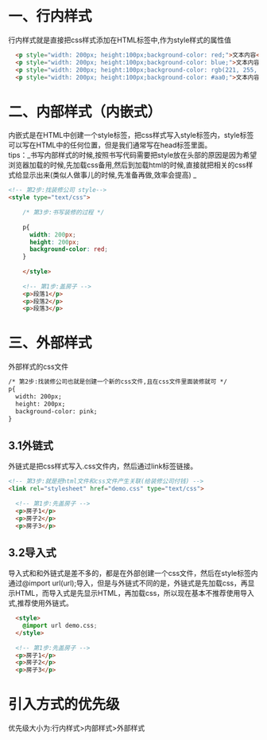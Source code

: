 <a name="FgQG7"></a>
# 一、行内样式
行内样式就是直接把css样式添加在HTML标签中,作为style样式的属性值
```html
  <p style="width: 200px; height:100px;background-color: red;">文本内容</p>
  <p style="width: 200px; height:100px;background-color: blue;">文本内容</p>
  <p style="width: 200px; height:100px;background-color: rgb(221, 255, 0);">文本内容</p>
  <p style="width: 200px; height:100px;background-color: #aa0;">文本内容</p>
```
<a name="BPH7q"></a>
# 二、内部样式（内嵌式）
内嵌式是在HTML中创建一个style标签，把css样式写入style标签内，style标签可以写在HTML中的任何位置，但是我们通常写在head标签里面。<br />tips：_书写内部样式的时候,按照书写代码需要把style放在头部的原因是因为希望浏览器加载的时候,先加载css备用,然后到加载html的时候,直接就把相关的css样式给显示出来(类似人做事儿的时候,先准备再做,效率会提高) _
```html
<!-- 第2步:找装修公司 style-->
<style type="text/css">
 
    /* 第3步:书写装修的过程 */
 
    p{
      width: 200px;
      height: 200px;
      background-color: red;
    }
 
    </style>
 
    <!-- 第1步:盖房子 -->
    <p>段落1</p>
    <p>段落2</p>
    <p>段落3</p>

```
<a name="QhIz9"></a>
# 三、外部样式
外部样式的css文件
```html
/* 第2步:找装修公司也就是创建一个新的css文件,且在css文件里面装修就可 */
p{
  width: 200px;
  height: 200px;
  background-color: pink;
}
```
<a name="cwCdq"></a>
## 3.1外链式
外链式是把css样式写入.css文件内，然后通过link标签链接。
```html
<!-- 第3步:就是把html文件和css文件产生关联(给装修公司付钱) -->
<link rel="stylesheet" href="demo.css" type="text/css">
 
  <!-- 第1步:先盖房子 -->
  <p>房子1</p>
  <p>房子2</p>
  <p>房子3</p>

```
<a name="Z5zhK"></a>
## 3.2导入式
导入式和和外链式是差不多的，都是在外部创建一个css文件，然后在style标签内通过@import url(url);导入，但是与外链式不同的是，外链式是先加载css，再显示HTML，而导入式是先显示HTML，再加载css，所以现在基本不推荐使用导入式,推荐使用外链式。
```html
  <style>
    @import url demo.css;
  </style>
 
  <!-- 第1步:先盖房子 -->
  <p>房子1</p>
  <p>房子2</p>
  <p>房子3</p>
```
<a name="r4REV"></a>
# 引入方式的优先级
优先级大小为:行内样式>内部样式>外部样式
